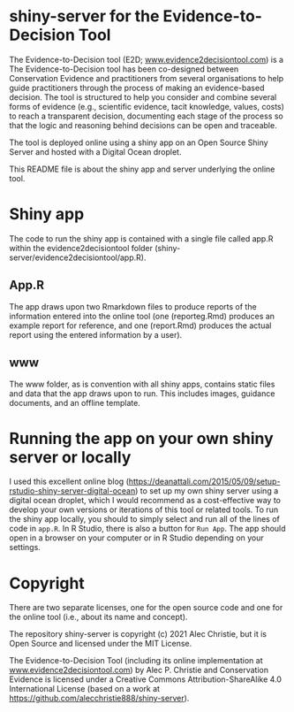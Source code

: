 # shiny-server for the Evidence-to-Decision Tool

The Evidence-to-Decision tool (E2D; www.evidence2decisiontool.com) is a The Evidence-to-Decision tool has been co-designed between Conservation Evidence and practitioners from several organisations to help guide practitioners through the process of making an evidence-based decision. The tool is structured to help you consider and combine several forms of evidence (e.g., scientific evidence, tacit knowledge, values, costs) to reach a transparent decision, documenting each stage of the process so that the logic and reasoning behind decisions can be open and traceable.

The tool is deployed online using a shiny app on an Open Source Shiny Server and hosted with a Digital Ocean droplet. 

This README file is about the shiny app and server underlying the online tool.

# Shiny app
The code to run the shiny app is contained with a single file called app.R within the evidence2decisiontool folder (shiny-server/evidence2decisiontool/app.R). 

## App.R
The app draws upon two Rmarkdown files to produce reports of the information entered into the online tool (one (reporteg.Rmd) produces an example report for reference, and one (report.Rmd) produces the actual report using the entered information by a user). 

## www
The www folder, as is convention with all shiny apps, contains static files and data that the app draws upon to run. This includes images, guidance documents, and an offline template. 

# Running the app on your own shiny server or locally
I used this excellent online blog (https://deanattali.com/2015/05/09/setup-rstudio-shiny-server-digital-ocean) to set up my own shiny server using a digital ocean droplet, which I would recommend as a cost-effective way to develop your own versions or iterations of this tool or related tools.
To run the shiny app locally, you should to simply select and run all of the lines of code in `app.R`. In R Studio, there is also a button for `Run App`. The app should open in a browser on your computer or in R Studio depending on your settings.

# Copyright
There are two separate licenses, one for the open source code and one for the online tool (i.e., about its name and concept).

The repository shiny-server is copyright (c) 2021 Alec Christie, but it is Open Source and licensed under the MIT License.

The Evidence-to-Decision Tool (including its online implementation at www.evidence2decisiontool.com) by Alec P. Christie and Conservation Evidence is licensed under a Creative Commons Attribution-ShareAlike 4.0 International License (based on a work at https://github.com/alecchristie888/shiny-server). 
